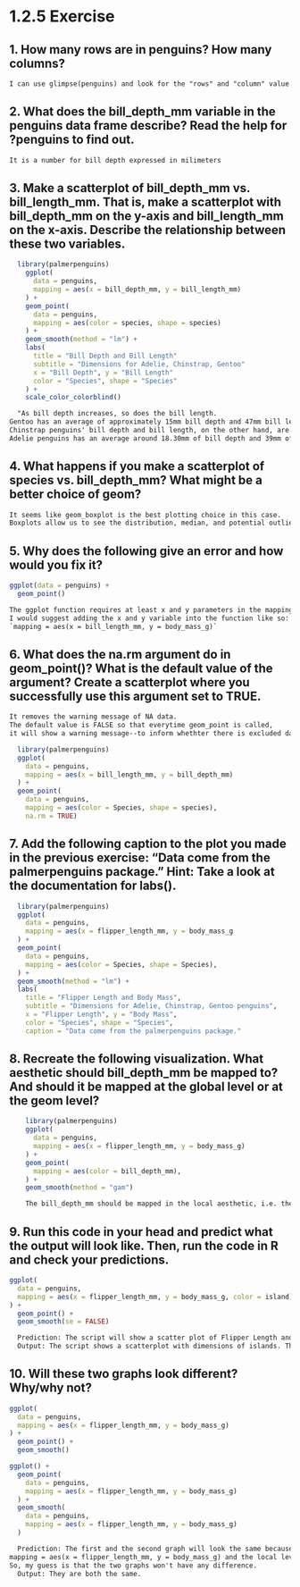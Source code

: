 # 1.2.5 Exercise
## 1. How many rows are in penguins? How many columns?
```txt
I can use glimpse(penguins) and look for the "rows" and "column" value.
```

## 2. What does the bill_depth_mm variable in the penguins data frame describe? Read the help for ?penguins to find out.
```txt
It is a number for bill depth expressed in milimeters
```

## 3. Make a scatterplot of bill_depth_mm vs. bill_length_mm. That is, make a scatterplot with bill_depth_mm on the y-axis and bill_length_mm on the x-axis. Describe the relationship between these two variables.
```R
  library(palmerpenguins)
    ggplot(
      data = penguins,
      mapping = aes(x = bill_depth_mm, y = bill_length_mm)
    ) +
    geom_point(
      data = penguins,
      mapping = aes(color = species, shape = species)
    ) +
    geom_smooth(method = "lm") +
    labs(
      title = "Bill Depth and Bill Length"
      subtitle = "Dimensions for Adelie, Chinstrap, Gentoo"
      x = "Bill Depth", y = "Bill Length"
      color = "Species", shape = "Species"
    ) +
    scale_color_colorblind()
```
```txt
  "As bill depth increases, so does the bill length.
Gentoo has an average of approximately 15mm bill depth and 47mm bill length,
Chinstrap penguins' bill depth and bill length, on the other hand, are averaging at around 18.25mm and 48mm respectively, and
Adelie penguins has an average around 18.30mm of bill depth and 39mm of bill length.
```

## 4. What happens if you make a scatterplot of species vs. bill_depth_mm? What might be a better choice of geom?
```txt
It seems like geom_boxplot is the best plotting choice in this case.
Boxplots allow us to see the distribution, median, and potential outliers in each species of penguins.
```

## 5. Why does the following give an error and how would you fix it?
```R
ggplot(data = penguins) + 
  geom_point()
```
```txt
The ggplot function requires at least x and y parameters in the mapping for it to run properly.
I would suggest adding the x and y variable into the function like so:
`mapping = aes(x = bill_length_mm, y = body_mass_g)`
```

## 6. What does the na.rm argument do in geom_point()? What is the default value of the argument? Create a scatterplot where you successfully use this argument set to TRUE.
```txt
It removes the warning message of NA data.
The default value is FALSE so that everytime geom_point is called,
it will show a warning message--to inform whethter there is excluded data in the plot. 
```
```R
  library(palmerpenguins)
  ggplot(
    data = penguins,
    mapping = aes(x = bill_length_mm, y = bill_depth_mm)
  ) +
  geom_point(
    data = penguins,
    mapping = aes(color = Species, shape = species),
    na.rm = TRUE)
```

## 7. Add the following caption to the plot you made in the previous exercise: “Data come from the palmerpenguins package.” Hint: Take a look at the documentation for labs().
```R
  library(palmerpenguins)
  ggplot(
    data = penguins,
    mapping = aes(x = flipper_length_mm, y = body_mass_g
  ) +
  geom_point(
    data = penguins,
    mapping = aes(color = Species, shape = Species),
  ) +
  geom_smooth(method = "lm") +
  labs(
    title = "Flipper Length and Body Mass",
    subtitle = "Dimensions for Adelie, Chinstrap, Gentoo penguins",
    x = "Flipper Length", y = "Body Mass",
    color = "Species", shape = "Species",
    caption = "Data come from the palmerpenguins package."
```

## 8. Recreate the following visualization. What aesthetic should bill_depth_mm be mapped to? And should it be mapped at the global level or at the geom level?
```R
    library(palmerpenguins)
    ggplot(
      data = penguins,
      mapping = aes(x = flipper_length_mm, y = body_mass_g)
    ) +
    geom_point(
      mapping = aes(color = bill_depth_mm),
    ) +
    geom_smooth(method = "gam")
```
```txt
    The bill_depth_mm should be mapped in the local aesthetic, i.e. the geom_point. This allows for the coloring of bill_depth_mm to only apply for the scatterplot, not the other geom objects like geom_smooth, geom_jitter, etc.
```
## 9. Run this code in your head and predict what the output will look like. Then, run the code in R and check your predictions.
```R
ggplot(
  data = penguins,
  mapping = aes(x = flipper_length_mm, y = body_mass_g, color = island)
) +
  geom_point() +
  geom_smooth(se = FALSE)
```
```txt
  Prediction: The script will show a scatter plot of Flipper Length and Body Mass, with distinct coloring for each island and there is no grey area around the geom_smooth line, it will only show straight, solid line.
  Output: The script shows a scatterplot with dimensions of islands. There are three smooth lines visible, one for each island, distinct color.
```
## 10. Will these two graphs look different? Why/why not?
```R
ggplot(
  data = penguins,
  mapping = aes(x = flipper_length_mm, y = body_mass_g)
) +
  geom_point() +
  geom_smooth()

ggplot() +
  geom_point(
    data = penguins,
    mapping = aes(x = flipper_length_mm, y = body_mass_g)
  ) +
  geom_smooth(
    data = penguins,
    mapping = aes(x = flipper_length_mm, y = body_mass_g)
  )
```
```txt
  Prediction: The first and the second graph will look the same because the global level mapping says
mapping = aes(x = flipper_length_mm, y = body_mass_g) and the local level mapping (geom_point and geom_smooth) also maps the same variables.
So, my guess is that the two graphs won't have any difference.
  Output: They are both the same.
```

